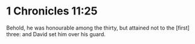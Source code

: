 # 1 Chronicles 11:25

Behold, he was honourable among the thirty, but attained not to the [first] three: and David set him over his guard.